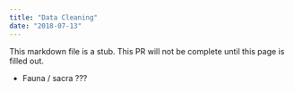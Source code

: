 ```yaml
---
title: "Data Cleaning"
date: "2018-07-13"
---
```


This markdown file is a stub. This PR will not be complete until this page is filled out.

* Fauna / sacra ???
